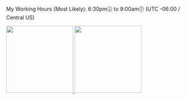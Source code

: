 My Working Hours (Most Likely):
6:30pm🕟 to 9:00am🕖 (UTC -06:00 / Central US)

<div>
  <a href="https://github.com/DanielLMcGuire">
  <img height="180em" src="https://github-readme-stats.vercel.app/api?username=DanielLMcGuire&show_icons=true&theme=dark&include_all_commits=true&count_private=true"/>
  <img height="180em" src="https://github-readme-stats.vercel.app/api/top-langs/?username=DanielLMcGuire&layout=compact&langs_count=8&theme=dark"/>
</div>

<!---
Hi, I'm Guessing You Came Here By Accident?
--->
